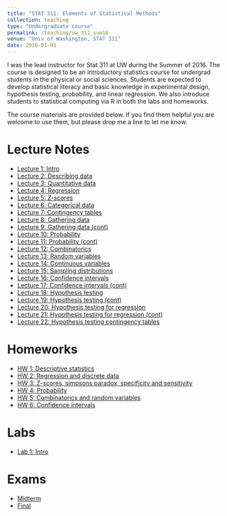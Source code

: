 ```yaml
---
title: "STAT 311: Elements of Statistical Methods"
collection: teaching
type: "Undergraduate course"
permalink: /teaching/uw_311_sum16
venue: "Univ of Washington, STAT 311"
date: 2016-01-01
---
```

I was the lead instructor for Stat 311 at UW during the Summer of 2016. The course is designed to be an introductory statistics course for undergrad students in the physical or social sciences. 
Students are expected to develop statistical literacy and basic knowledge in experimental design, hypothesis testing, probability, and linear regression. We also introduce students to statistical computing via R in both the labs and homeworks.

The course materials are provided below. If you find them helpful you are welcome to use them, but please drop me a line to let me know.


Lecture Notes
======
+ [Lecture 1: Intro](https://ysamwang.github.io/files/courses/stat311_uw/lectures/lecture1_intro.pdf)
+ [Lecture 2: Describing data](https://ysamwang.github.io/files/courses/stat311_uw/lectures/lecture2_describing_data)
+ [Lecture 3: Quantitative data](https://ysamwang.github.io/files/courses/stat311_uw/lectures/lecture3_quantitative_Var.pdf)
+ [Lecture 4: Regression](https://ysamwang.github.io/files/courses/stat311_uw/lectures/lecture4_regression.pdf)
+ [Lecture 5: Z-scores](https://ysamwang.github.io/files/courses/stat311_uw/lectures/lecture5_zscores.pdf)
+ [Lecture 6: Categorical data](https://ysamwang.github.io/files/courses/stat311_uw/lectures/lecture6_bivariate_categorical.pdf)
+ [Lecture 7: Contingency tables](https://ysamwang.github.io/files/courses/stat311_uw/lectures/lecture7_contingency_tables_cont.pdf)
+ [Lecture 8: Gathering data](https://ysamwang.github.io/files/courses/stat311_uw/lectures/lecture8_gathering_data.pdf)
+ [Lecture 9: Gathering data (cont) ](https://ysamwang.github.io/files/courses/stat311_uw/lectures/lecture9_gathering_data.pdf)
+ [Lecture 10: Probability](https://ysamwang.github.io/files/courses/stat311_uw/lectures/lecture10_probability.pdf)
+ [Lecture 11: Probability (cont)](https://ysamwang.github.io/files/courses/stat311_uw/lectures/lecture11_probability_cont.pdf)
+ [Lecture 12: Combinatorics](https://ysamwang.github.io/files/courses/stat311_uw/lectures/lecture12_counting_rules.pdf)
+ [Lecture 13: Random variables](https://ysamwang.github.io/files/courses/stat311_uw/lectures/lecture13_randomvariables.pdf)
+ [Lecture 14: Continuous variables](https://ysamwang.github.io/files/courses/stat311_uw/lectures/lecture14_continuous_rv.pdf)
+ [Lecture 15: Sampling distributions](https://ysamwang.github.io/files/courses/stat311_uw/lectures/lecture15_sampling_dist.pdf)
+ [Lecture 16: Confidence intervals](https://ysamwang.github.io/files/courses/stat311_uw/lectures/lecture16_confidence_int.pdf)
+ [Lecture 17: Confidence intervals (cont)](https://ysamwang.github.io/files/courses/stat311_uw/lectures/lecture17_confidence_int_means.pdf)
+ [Lecture 18: Hypothesis testing](https://ysamwang.github.io/files/courses/stat311_uw/lectures/lecture18_hypothesis_testing.pdf)
+ [Lecture 19: Hypothesis testing (cont)](https://ysamwang.github.io/files/courses/stat311_uw/lectures/lecture19_hypothesis_testing_cont.pdf)
+ [Lecture 20: Hypothesis testing for regression](https://ysamwang.github.io/files/courses/stat311_uw/lectures/lecture20_hypothesis_testing_regression.pdf)
+ [Lecture 21: Hypothesis testing for regression (cont)](https://ysamwang.github.io/files/courses/stat311_uw/lectures/lecture21a_hypothesis_testing_regression.pdf.pdf)
+ [Lecture 22: Hypothesis testing contingency tables](https://ysamwang.github.io/files/courses/stat311_uw/lectures/lecture21b_hypothesis_testing_tables.pdf)

Homeworks
======
+ [HW 1: Descriptive statistics](https://ysamwang.github.io/files/courses/stat311_uw/homeworks/homework1_soln.pdf)
+ [HW 2: Regression and discrete data](https://ysamwang.github.io/files/courses/stat311_uw/homeworks/homework2_soln.pdf)
+ [HW 3: Z-scores, simpsons paradox, specificity and sensitivity](https://ysamwang.github.io/files/courses/stat311_uw/homeworks/homework3_soln.pdf)
+ [HW 4: Probability](https://ysamwang.github.io/files/courses/stat311_uw/homeworks/homework4_soln.pdf)
+ [HW 5: Combinatorics and random variables](https://ysamwang.github.io/files/courses/stat311_uw/homeworks/homework5_soln.pdf)
+ [HW 6: Confidence intervals](https://ysamwang.github.io/files/courses/stat311_uw/homeworks/homework6_soln.pdf)


Labs
======
+ [Lab 1: Intro](https://ysamwang.github.io/files/courses/stat311_uw/labs/lecture1_intro.pdf)

Exams
======
+ [Midterm](https://ysamwang.github.io/files/courses/stat311_uw/exams/midterm_soln.pdf)
+ [Final](https://ysamwang.github.io/files/courses/stat311_uw/lectures/final_practice_soln.pdf)

